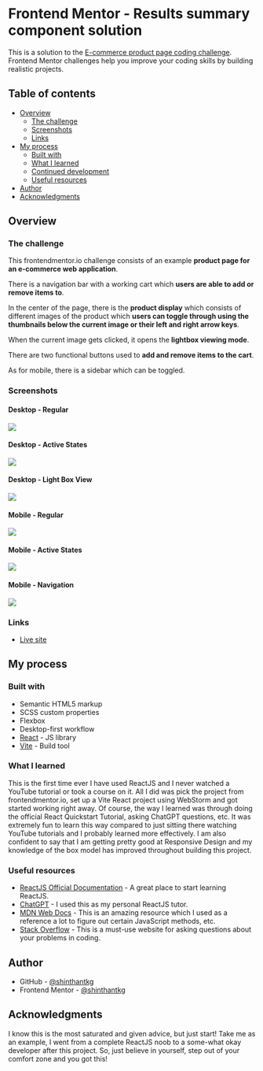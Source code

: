 # Frontend Mentor - Results summary component solution

This is a solution to the [E-commerce product page coding challenge](https://www.frontendmentor.io/challenges/ecommerce-product-page-UPsZ9MJp6). Frontend Mentor challenges help you improve your coding skills by building realistic projects.

## Table of contents

- [Overview](#overview)
    - [The challenge](#the-challenge)
    - [Screenshots](#screenshots)
    - [Links](#links)
- [My process](#my-process)
    - [Built with](#built-with)
    - [What I learned](#what-i-learned)
    - [Continued development](#continued-development)
    - [Useful resources](#useful-resources)
- [Author](#author)
- [Acknowledgments](#acknowledgments)

## Overview

### The challenge

This frontendmentor.io challenge consists of an example **product page for an e-commerce web application**.  

There is a navigation bar with a working cart which **users are able to add or remove items to**. 

In the center of the page, there is the **product display** which consists of different images of the product which **users can toggle through using the thumbnails below the current image or their left and right arrow keys**. 

When the current image gets clicked, it opens the **lightbox viewing mode**. 

There are two functional buttons used to **add and remove items to the cart**. 

As for mobile, there is a sidebar which can be toggled.

### Screenshots

#### Desktop - Regular
![](./public/app-screenshots/screenshot-desktop.png)

#### Desktop - Active States
![](./public/app-screenshots/screenshot-desktop-active.png)

#### Desktop - Light Box View
![](./public/app-screenshots/screenshot-desktop-lightbox.png)

#### Mobile - Regular
![](./public/app-screenshots/screenshot-mobile-regular.png)

#### Mobile - Active States
![](./public/app-screenshots/screenshot-mobile-active.png)

#### Mobile - Navigation
![](./public/app-screenshots/screenshot-mobile-navigation.png)

### Links

- [Live site](https://ecommerce-product-page-shinthantkg.netlify.app)

## My process

### Built with

- Semantic HTML5 markup
- SCSS custom properties
- Flexbox
- Desktop-first workflow
- [React](https://reactjs.org/) - JS library
- [Vite](https://vitejs.dev) - Build tool

### What I learned

This is the first time ever I have used ReactJS and I never watched a YouTube tutorial or took a course on it. All I did was pick the project from frontendmentor.io, set up a Vite React project using WebStorm and got started working right away. Of course, the way I learned was through doing the official React Quickstart Tutorial, asking ChatGPT questions, etc. It was extremely fun to learn this way compared to just sitting there watching YouTube tutorials and I probably learned more effectively. I am also confident to say that I am getting pretty good at Responsive Design and my knowledge of the box model has improved throughout building this project.

### Useful resources

- [ReactJS Official Documentation](https://react.dev) - A great place to start learning ReactJS.
- [ChatGPT](https://chat.openai.com) - I used this as my personal ReactJS tutor.
- [MDN Web Docs](https://developer.mozilla.com) - This is an amazing resource which I used as a reference a lot to figure out certain JavaScript methods, etc.
- [Stack Overflow](https://stackoverflow.com/) - This is a must-use website for asking questions about your problems in coding.

## Author

- GitHub - [@shinthantkg](https://www.github.com/shinthantkg)
- Frontend Mentor - [@shinthantkg](https://www.frontendmentor.io/profile/shinthantkg)

## Acknowledgments

I know this is the most saturated and given advice, but just start! Take me as an example, I went from a complete ReactJS noob to a some-what okay developer after this project. So, just believe in yourself, step out of your comfort zone and you got this!
